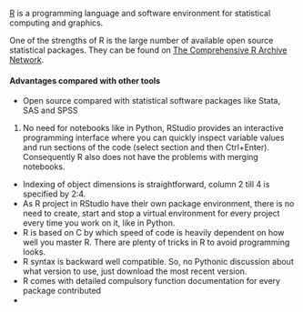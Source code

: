 [R](http://www.r-project.org) is a programming language and software environment for statistical computing and graphics.

One of the strengths of R is the large number of available open source statistical packages. They can be found on [The Comprehensive R Archive Network](http://cran.r-project.org).

#### Advantages compared with other tools

* Open source compared with statistical software packages like Stata, SAS and SPSS
1. No need for notebooks like in Python, RStudio provides an interactive programming interface where you can quickly inspect variable values and run sections of the code (select section and then Ctrl+Enter). Consequently R also does not have the problems with merging notebooks.
* Indexing of object dimensions is straightforward, column 2 till 4 is specified by 2:4.
* As R project in RStudio have their own package environment, there is no need to create, start and stop a virtual environment for every project every time you work on it, like in Python.
* R is based on C by which speed of code is heavily dependent on how well you master R. There are plenty of tricks in R to avoid programming looks.
* R syntax is backward well compatible. So, no Pythonic discussion about what version to use, just download the most recent version.
* R comes with detailed compulsory function documentation for every package contributed
* 





